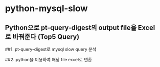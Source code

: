 # python-mysql-slow


## Python으로 pt-query-digest의 output file을 Excel로 바꿔준다 (Top5 Query)


##1. pt-query-digest로 mysql slow query 분석


##2. python을 이용하여 해당 file excel로 변환

